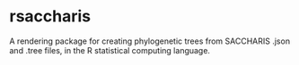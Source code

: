 # rsaccharis
A rendering package for creating phylogenetic trees from SACCHARIS .json and .tree files,
in the R statistical computing language.

